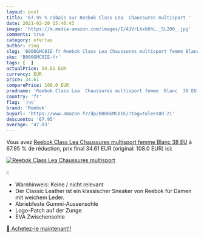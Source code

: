 ```yaml
---
layout: post
title: '67.95 % rabais sur Reebok Class Lea  Chaussures multisport '
date: 2021-02-20 15:40:43
image: 'https://m.media-amazon.com/images/I/41VrLXxb6hL._SL200_.jpg'
comments: true
category: ofertas
author: ring
slug: 'B000GMC8IE-fr Reebok Class Lea Chaussures multisport femme Blanc 38 EU'
sku: 'B000GMC8IE-fr'
tags: [  ]
actualPrice: 34.61 EUR
currency: EUR
price: 34.61
comparePrice: 108.0 EUR
prodname: 'Reebok Class Lea  Chaussures multisport femme  Blanc  38 EU'
country: 'fr'
flag: '🇫🇷'
brand: 'Reebok'
buyurl: 'https://www.amazon.fr/dp/B000GMC8IE/?tag=tolees0d-21'
descuento: '67.95'
average: '47.03'
---
```


Vous avez [Reebok Class Lea  Chaussures multisport femme  Blanc  38 EU](https://www.amazon.fr/dp/B000GMC8IE/?tag=tolees0d-21)  à  67.95 % de réduction, prix final  34.61 EUR (original: 108.0 EUR) ici:

[![Reebok Class Lea  Chaussures multisport ](https://m.media-amazon.com/images/I/41VrLXxb6hL._SL200_.jpg)](https://www.amazon.fr/dp/B000GMC8IE/?tag=tolees0d-21)

ℹ️:

- Warnhinweis: Keine / nicht relevant
- Der Classic Leather ist ein klassischer Sneaker von Reebok für Damen mit weichem Leder.
- Abriebfeste Gummi-Aussensohle
- Logo-Patch auf der Zunge
- EVA Zwischensohle

[🛒 Achetez-le maintenant!!](https://www.amazon.fr/dp/B000GMC8IE/?tag=tolees0d-21)
